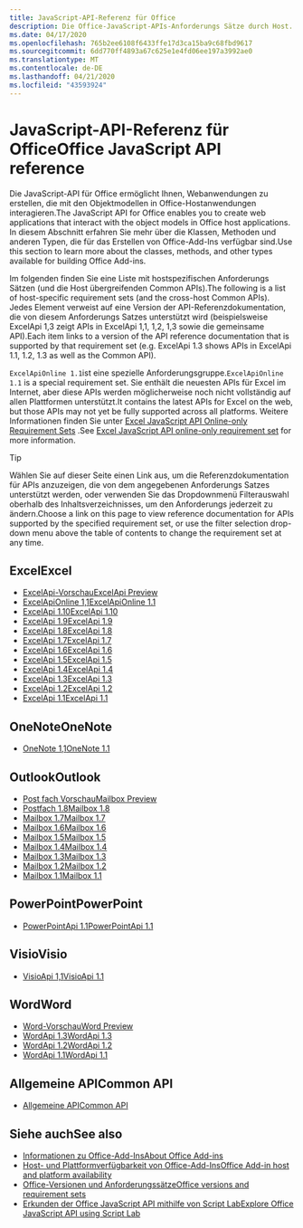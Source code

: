 ```yaml
---
title: JavaScript-API-Referenz für Office
description: Die Office-JavaScript-APIs-Anforderungs Sätze durch Host.
ms.date: 04/17/2020
ms.openlocfilehash: 765b2ee6108f6433ffe17d3ca15ba9c68fbd9617
ms.sourcegitcommit: 6dd770ff4893a67c625e1e4fd06ee197a3992ae0
ms.translationtype: MT
ms.contentlocale: de-DE
ms.lasthandoff: 04/21/2020
ms.locfileid: "43593924"
---
```

# <a name="office-javascript-api-reference"></a><span data-ttu-id="cdcae-103">JavaScript-API-Referenz für Office</span><span class="sxs-lookup"><span data-stu-id="cdcae-103">Office JavaScript API reference</span></span>

<span data-ttu-id="cdcae-104">Die JavaScript-API für Office ermöglicht Ihnen, Webanwendungen zu erstellen, die mit den Objektmodellen in Office-Hostanwendungen interagieren.</span><span class="sxs-lookup"><span data-stu-id="cdcae-104">The JavaScript API for Office enables you to create web applications that interact with the object models in Office host applications.</span></span> <span data-ttu-id="cdcae-105">In diesem Abschnitt erfahren Sie mehr über die Klassen, Methoden und anderen Typen, die für das Erstellen von Office-Add-Ins verfügbar sind.</span><span class="sxs-lookup"><span data-stu-id="cdcae-105">Use this section to learn more about the classes, methods, and other types available for building Office Add-ins.</span></span>

<span data-ttu-id="cdcae-106">Im folgenden finden Sie eine Liste mit hostspezifischen Anforderungs Sätzen (und die Host übergreifenden Common APIs).</span><span class="sxs-lookup"><span data-stu-id="cdcae-106">The following is a list of host-specific requirement sets (and the cross-host Common APIs).</span></span> <span data-ttu-id="cdcae-107">Jedes Element verweist auf eine Version der API-Referenzdokumentation, die von diesem Anforderungs Satzes unterstützt wird (beispielsweise ExcelApi 1,3 zeigt APIs in ExcelApi 1,1, 1,2, 1,3 sowie die gemeinsame API).</span><span class="sxs-lookup"><span data-stu-id="cdcae-107">Each item links to a version of the API reference documentation that is supported by that requirement set (e.g. ExcelApi 1.3 shows APIs in ExcelApi 1.1, 1.2, 1.3 as well as the Common API).</span></span>

<span data-ttu-id="cdcae-108">`ExcelApiOnline 1.1`ist eine spezielle Anforderungsgruppe.</span><span class="sxs-lookup"><span data-stu-id="cdcae-108">`ExcelApiOnline 1.1` is a special requirement set.</span></span> <span data-ttu-id="cdcae-109">Sie enthält die neuesten APIs für Excel im Internet, aber diese APIs werden möglicherweise noch nicht vollständig auf allen Plattformen unterstützt.</span><span class="sxs-lookup"><span data-stu-id="cdcae-109">It contains the latest APIs for Excel on the web, but those APIs may not yet be fully supported across all platforms.</span></span> <span data-ttu-id="cdcae-110">Weitere Informationen finden Sie unter [Excel JavaScript API Online-only Requirement Sets](/office/dev/add-ins/reference/requirement-sets/excel-api-online-requirement-set) .</span><span class="sxs-lookup"><span data-stu-id="cdcae-110">See [Excel JavaScript API online-only requirement set](/office/dev/add-ins/reference/requirement-sets/excel-api-online-requirement-set) for more information.</span></span>

> [!TIP]
> <span data-ttu-id="cdcae-111">Wählen Sie auf dieser Seite einen Link aus, um die Referenzdokumentation für APIs anzuzeigen, die von dem angegebenen Anforderungs Satzes unterstützt werden, oder verwenden Sie das Dropdownmenü Filterauswahl oberhalb des Inhaltsverzeichnisses, um den Anforderungs jederzeit zu ändern.</span><span class="sxs-lookup"><span data-stu-id="cdcae-111">Choose a link on this page to view reference documentation for APIs supported by the specified requirement set, or use the filter selection drop-down menu above the table of contents to change the requirement set at any time.</span></span>

## <a name="excel"></a><span data-ttu-id="cdcae-112">Excel</span><span class="sxs-lookup"><span data-stu-id="cdcae-112">Excel</span></span>

- [<span data-ttu-id="cdcae-113">ExcelApi-Vorschau</span><span class="sxs-lookup"><span data-stu-id="cdcae-113">ExcelApi Preview</span></span>](/javascript/api/excel?view=excel-js-preview)
- [<span data-ttu-id="cdcae-114">ExcelApiOnline 1,1</span><span class="sxs-lookup"><span data-stu-id="cdcae-114">ExcelApiOnline 1.1</span></span>](/javascript/api/excel?view=excel-js-online)
- [<span data-ttu-id="cdcae-115">ExcelApi 1.10</span><span class="sxs-lookup"><span data-stu-id="cdcae-115">ExcelApi 1.10</span></span>](/javascript/api/excel?view=excel-js-1.10)
- [<span data-ttu-id="cdcae-116">ExcelApi 1.9</span><span class="sxs-lookup"><span data-stu-id="cdcae-116">ExcelApi 1.9</span></span>](/javascript/api/excel?view=excel-js-1.9)
- [<span data-ttu-id="cdcae-117">ExcelApi 1.8</span><span class="sxs-lookup"><span data-stu-id="cdcae-117">ExcelApi 1.8</span></span>](/javascript/api/excel?view=excel-js-1.8)
- [<span data-ttu-id="cdcae-118">ExcelApi 1.7</span><span class="sxs-lookup"><span data-stu-id="cdcae-118">ExcelApi 1.7</span></span>](/javascript/api/excel?view=excel-js-1.7)
- [<span data-ttu-id="cdcae-119">ExcelApi 1.6</span><span class="sxs-lookup"><span data-stu-id="cdcae-119">ExcelApi 1.6</span></span>](/javascript/api/excel?view=excel-js-1.6)
- [<span data-ttu-id="cdcae-120">ExcelApi 1.5</span><span class="sxs-lookup"><span data-stu-id="cdcae-120">ExcelApi 1.5</span></span>](/javascript/api/excel?view=excel-js-1.5)
- [<span data-ttu-id="cdcae-121">ExcelApi 1.4</span><span class="sxs-lookup"><span data-stu-id="cdcae-121">ExcelApi 1.4</span></span>](/javascript/api/excel?view=excel-js-1.4)
- [<span data-ttu-id="cdcae-122">ExcelApi 1.3</span><span class="sxs-lookup"><span data-stu-id="cdcae-122">ExcelApi 1.3</span></span>](/javascript/api/excel?view=excel-js-1.3)
- [<span data-ttu-id="cdcae-123">ExcelApi 1.2</span><span class="sxs-lookup"><span data-stu-id="cdcae-123">ExcelApi 1.2</span></span>](/javascript/api/excel?view=excel-js-1.2)
- [<span data-ttu-id="cdcae-124">ExcelApi 1.1</span><span class="sxs-lookup"><span data-stu-id="cdcae-124">ExcelApi 1.1</span></span>](/javascript/api/excel?view=excel-js-1.1)

## <a name="onenote"></a><span data-ttu-id="cdcae-125">OneNote</span><span class="sxs-lookup"><span data-stu-id="cdcae-125">OneNote</span></span>

- [<span data-ttu-id="cdcae-126">OneNote 1,1</span><span class="sxs-lookup"><span data-stu-id="cdcae-126">OneNote 1.1</span></span>](/javascript/api/onenote?view=onenote-js-1.1)

## <a name="outlook"></a><span data-ttu-id="cdcae-127">Outlook</span><span class="sxs-lookup"><span data-stu-id="cdcae-127">Outlook</span></span>

- [<span data-ttu-id="cdcae-128">Post fach Vorschau</span><span class="sxs-lookup"><span data-stu-id="cdcae-128">Mailbox Preview</span></span>](/javascript/api/outlook?view=outlook-js-preview)
- [<span data-ttu-id="cdcae-129">Postfach 1.8</span><span class="sxs-lookup"><span data-stu-id="cdcae-129">Mailbox 1.8</span></span>](/javascript/api/outlook?view=outlook-js-1.8)
- [<span data-ttu-id="cdcae-130">Mailbox 1.7</span><span class="sxs-lookup"><span data-stu-id="cdcae-130">Mailbox 1.7</span></span>](/javascript/api/outlook?view=outlook-js-1.7)
- [<span data-ttu-id="cdcae-131">Mailbox 1.6</span><span class="sxs-lookup"><span data-stu-id="cdcae-131">Mailbox 1.6</span></span>](/javascript/api/outlook?view=outlook-js-1.6)
- [<span data-ttu-id="cdcae-132">Mailbox 1.5</span><span class="sxs-lookup"><span data-stu-id="cdcae-132">Mailbox 1.5</span></span>](/javascript/api/outlook?view=outlook-js-1.5)
- [<span data-ttu-id="cdcae-133">Mailbox 1.4</span><span class="sxs-lookup"><span data-stu-id="cdcae-133">Mailbox 1.4</span></span>](/javascript/api/outlook?view=outlook-js-1.4)
- [<span data-ttu-id="cdcae-134">Mailbox 1.3</span><span class="sxs-lookup"><span data-stu-id="cdcae-134">Mailbox 1.3</span></span>](/javascript/api/outlook?view=outlook-js-1.3)
- [<span data-ttu-id="cdcae-135">Mailbox 1.2</span><span class="sxs-lookup"><span data-stu-id="cdcae-135">Mailbox 1.2</span></span>](/javascript/api/outlook?view=outlook-js-1.2)
- [<span data-ttu-id="cdcae-136">Mailbox 1.1</span><span class="sxs-lookup"><span data-stu-id="cdcae-136">Mailbox 1.1</span></span>](/javascript/api/outlook?view=outlook-js-1.1)

## <a name="powerpoint"></a><span data-ttu-id="cdcae-137">PowerPoint</span><span class="sxs-lookup"><span data-stu-id="cdcae-137">PowerPoint</span></span>

- [<span data-ttu-id="cdcae-138">PowerPointApi 1.1</span><span class="sxs-lookup"><span data-stu-id="cdcae-138">PowerPointApi 1.1</span></span>](/javascript/api/powerpoint?view=powerpoint-js-1.1)

## <a name="visio"></a><span data-ttu-id="cdcae-139">Visio</span><span class="sxs-lookup"><span data-stu-id="cdcae-139">Visio</span></span>

- [<span data-ttu-id="cdcae-140">VisioApi 1,1</span><span class="sxs-lookup"><span data-stu-id="cdcae-140">VisioApi 1.1</span></span>](/javascript/api/visio?view=visio-js-1.1)

## <a name="word"></a><span data-ttu-id="cdcae-141">Word</span><span class="sxs-lookup"><span data-stu-id="cdcae-141">Word</span></span>

- [<span data-ttu-id="cdcae-142">Word-Vorschau</span><span class="sxs-lookup"><span data-stu-id="cdcae-142">Word Preview</span></span>](/javascript/api/word?view=word-js-preview)
- [<span data-ttu-id="cdcae-143">WordApi 1.3</span><span class="sxs-lookup"><span data-stu-id="cdcae-143">WordApi 1.3</span></span>](/javascript/api/word?view=word-js-1.3)
- [<span data-ttu-id="cdcae-144">WordApi 1.2</span><span class="sxs-lookup"><span data-stu-id="cdcae-144">WordApi 1.2</span></span>](/javascript/api/word?view=word-js-1.2)
- [<span data-ttu-id="cdcae-145">WordApi 1.1</span><span class="sxs-lookup"><span data-stu-id="cdcae-145">WordApi 1.1</span></span>](/javascript/api/word?view=word-js-1.1)

## <a name="common-api"></a><span data-ttu-id="cdcae-146">Allgemeine API</span><span class="sxs-lookup"><span data-stu-id="cdcae-146">Common API</span></span>

- [<span data-ttu-id="cdcae-147">Allgemeine API</span><span class="sxs-lookup"><span data-stu-id="cdcae-147">Common API</span></span>](/javascript/api/office?view=common-js)

## <a name="see-also"></a><span data-ttu-id="cdcae-148">Siehe auch</span><span class="sxs-lookup"><span data-stu-id="cdcae-148">See also</span></span>

- [<span data-ttu-id="cdcae-149">Informationen zu Office-Add-Ins</span><span class="sxs-lookup"><span data-stu-id="cdcae-149">About Office Add-ins</span></span>](/office/dev/add-ins/overview)
- [<span data-ttu-id="cdcae-150">Host- und Plattformverfügbarkeit von Office-Add-Ins</span><span class="sxs-lookup"><span data-stu-id="cdcae-150">Office Add-in host and platform availability</span></span>](/office/dev/add-ins/overview/office-add-in-availability)
- [<span data-ttu-id="cdcae-151">Office-Versionen und Anforderungssätze</span><span class="sxs-lookup"><span data-stu-id="cdcae-151">Office versions and requirement sets</span></span>](/office/dev/add-ins/develop/office-versions-and-requirement-sets)
- [<span data-ttu-id="cdcae-152">Erkunden der Office JavaScript API mithilfe von Script Lab</span><span class="sxs-lookup"><span data-stu-id="cdcae-152">Explore Office JavaScript API using Script Lab</span></span>](/office/dev/add-ins/overview/explore-with-script-lab)
